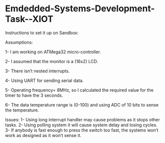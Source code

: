 # Emdedded-Systems-Development-Task--XIOT
Instructions to set it up on Sandbox:


Assumptions:

1-	I am working on ATMega32 micro-controller.

2-	I assumed that the monitor is a (16x2) LCD.

3-	There isn’t nested interrupts.

4-	Using UART for sending serial data.

5-	Operating frequency= 8MHz, so I calculated the required value for the timer to have the 3 seconds.

6-	The data temperature range is (0-100) and using ADC of 10 bits to sense the temperature.

Issues:
1-	Using long interrupt handler may cause problems as it stops other tasks.
2-	Using polling system it will cause system delay and losing cycles.
3-	If anybody is fast enough to press the switch too fast, the systems won’t work as designed as it won’t sense it.

